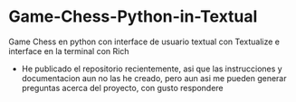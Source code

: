 # Game-Chess-Python-in-Textual
Game Chess en python con interface de usuario textual con Textualize e interface en la terminal con Rich

- He publicado el repositorio recientemente, asi que las instrucciones y documentacion aun no las he creado, pero aun asi me pueden generar preguntas acerca del proyecto, con gusto respondere
